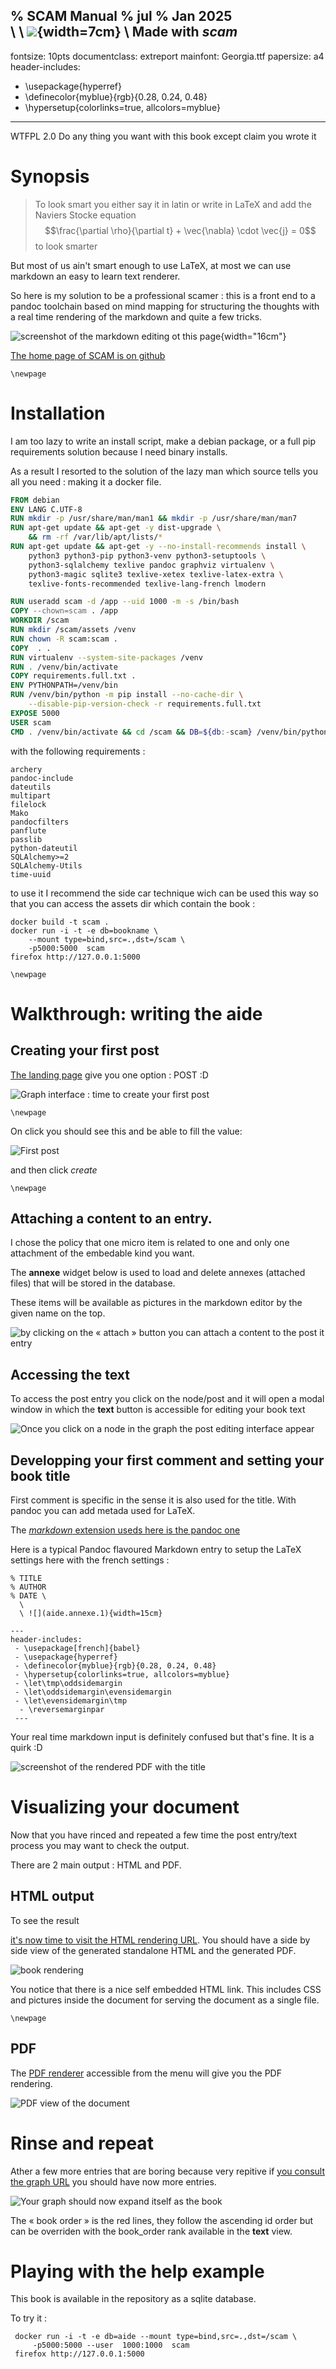 % SCAM Manual
% jul 
% Jan 2025 \
  \ 
  \ ![](aide.annexe.1){width=7cm} \ Made with *scam*
---
fontsize: 10pts
documentclass: extreport
mainfont: Georgia.ttf 
papersize: a4 
header-includes:
 - \usepackage{hyperref}
 - \definecolor{myblue}{rgb}{0.28, 0.24, 0.48}
 - \hypersetup{colorlinks=true, allcolors=myblue} 
---

WTFPL 2.0 Do any thing you want with this book except claim you wrote it

# Synopsis

> To look smart you either say it in latin or write in LaTeX and add the
> Naviers Stocke equation
> $$\frac{\partial \rho}{\partial t} + \vec{\nabla} \cdot \vec{j} = 0$$
> to look smarter

But most of us ain't smart enough to use LaTeX, at most we can use
markdown an easy to learn text renderer.

So here is my solution to be a professional scamer : this is a front end
to a pandoc toolchain based on mind mapping for structuring the thoughts
with a real time rendering of the markdown and quite a few tricks.

![screenshot of the markdown editing ot this
page](aide.annexe.2){width="16cm"}

[The home page of SCAM is on github](http://github.com/jul/scam)

```{=tex}
\newpage
```
# Installation

I am too lazy to write an install script, make a debian package, or a
full pip requirements solution because I need binary installs.

As a result I resorted to the solution of the lazy man which source
tells you all you need : making it a docker file.

``` dockerfile
FROM debian
ENV LANG C.UTF-8
RUN mkdir -p /usr/share/man/man1 && mkdir -p /usr/share/man/man7
RUN apt-get update && apt-get -y dist-upgrade \
    && rm -rf /var/lib/apt/lists/*
RUN apt-get update && apt-get -y --no-install-recommends install \
	python3 python3-pip python3-venv python3-setuptools \
    python3-sqlalchemy texlive pandoc graphviz virtualenv \
    python3-magic sqlite3 texlive-xetex texlive-latex-extra \
    texlive-fonts-recommended texlive-lang-french lmodern

RUN useradd scam -d /app --uid 1000 -m -s /bin/bash
COPY --chown=scam . /app
WORKDIR /scam
RUN mkdir /scam/assets /venv
RUN chown -R scam:scam .
COPY  . .
RUN virtualenv --system-site-packages /venv
RUN . /venv/bin/activate
COPY requirements.full.txt .
ENV PYTHONPATH=/venv/bin
RUN /venv/bin/python -m pip install --no-cache-dir \
    --disable-pip-version-check -r requirements.full.txt
EXPOSE 5000
USER scam
CMD . /venv/bin/activate && cd /scam && DB=${db:-scam} /venv/bin/python /app/scam.py
```

with the following requirements :

    archery
    pandoc-include
    dateutils
    multipart
    filelock
    Mako
    pandocfilters
    panflute
    passlib
    python-dateutil
    SQLAlchemy>=2
    SQLAlchemy-Utils
    time-uuid

to use it I recommend the side car technique wich can be used this way
so that you can access the assets dir which contain the book :

    docker build -t scam . 
    docker run -i -t -e db=bookname \
        --mount type=bind,src=.,dst=/scam \
        -p5000:5000  scam 
    firefox http://127.0.0.1:5000

```{=tex}
\newpage
```
# Walkthrough: writing the aide

## Creating your first post

[The landing page](http://127.0.0.1:5000/) give you one option : POST :D

![Graph interface : time to create your first post](aide.annexe.4)

```{=tex}
\newpage
```
On click you should see this and be able to fill the value:

![First post](aide.annexe.6)

and then click *create*

```{=tex}
\newpage
```
## Attaching a content to an entry.

I chose the policy that one micro item is related to one and only one
attachment of the embedable kind you want.

The **annexe** widget below is used to load and delete annexes (attached
files) that will be stored in the database.

These items will be available as pictures in the markdown editor by the
given name on the top.

![by clicking on the « attach » button you can attach a content to the
post it entry](aide.annexe.9)

## Accessing the text

To access the post entry you click on the node/post and it will open a
modal window in which the **text** button is accessible for editing your
book text

![Once you click on a node in the graph the post editing interface
appear](aide.annexe.13)

## Developping your first comment and setting your book title

First comment is specific in the sense it is also used for the title.
With pandoc you can add metada used for LaTeX.

The [*markdown* extension useds here is the pandoc
one](https://pandoc.org/MANUAL.html#pandocs-markdown)

Here is a typical Pandoc flavoured Markdown entry to setup the LaTeX
settings here with the french settings :

    % TITLE
    % AUTHOR
    % DATE \
      \ 
      \ ![](aide.annexe.1){width=15cm}

    ---
    header-includes:
     - \usepackage[french]{babel}
     - \usepackage{hyperref}
     - \definecolor{myblue}{rgb}{0.28, 0.24, 0.48}
     - \hypersetup{colorlinks=true, allcolors=myblue} 
     - \let\tmp\oddsidemargin
     - \let\oddsidemargin\evensidemargin
     - \let\evensidemargin\tmp
      - \reversemarginpar
     ---

Your real time markdown input is definitely confused but that's fine. It
is a quirk :D

![screenshot of the rendered PDF with the title](aide.annexe.10)

# Visualizing your document

Now that you have rinced and repeated a few time the post entry/text
process you may want to check the output.

There are 2 main output : HTML and PDF.

## HTML output

To see the result

[it's now time to visit the HTML rendering
URL](http://127.0.0.1:5000/book). You should have a side by side view of
the generated standalone HTML and the generated PDF.

![book rendering](aide.annexe.11)

You notice that there is a nice self embedded HTML link. This includes
CSS and pictures inside the document for serving the document as a
single file.

```{=tex}
\newpage
```
## PDF

The [PDF renderer](http://127.0.0.1:500/pdf) accessible from the menu
will give you the PDF rendering.

![PDF view of the document](aide.annexe.14)

# Rinse and repeat

Ather a few more entries that are boring because very repitive if [you
consult the graph URL](http://127.0.0.1:5000/svg) you should have now
more entries.

![Your graph should now expand itself as the book](aide.annexe.12)

The « book order » is the red lines, they follow the ascending id order
but can be overriden with the book_order rank available in the **text**
view.

# Playing with the help example

This book is available in the repository as a sqlite database.

To try it :

     docker run -i -t -e db=aide --mount type=bind,src=.,dst=/scam \
         -p5000:5000 --user  1000:1000  scam
     firefox http://127.0.0.1:5000
